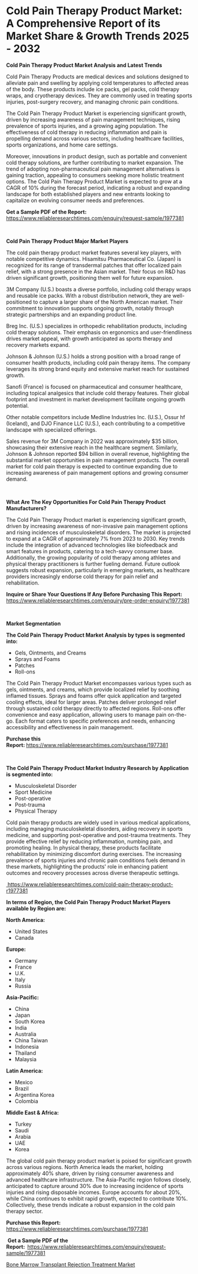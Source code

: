 <p><h1>Cold Pain Therapy Product Market: A Comprehensive Report of its Market Share & Growth Trends 2025 - 2032</h1></p><p><strong>Cold Pain Therapy Product Market Analysis and Latest Trends</strong></p>
<p><p>Cold Pain Therapy Products are medical devices and solutions designed to alleviate pain and swelling by applying cold temperatures to affected areas of the body. These products include ice packs, gel packs, cold therapy wraps, and cryotherapy devices. They are commonly used in treating sports injuries, post-surgery recovery, and managing chronic pain conditions.</p><p>The Cold Pain Therapy Product Market is experiencing significant growth, driven by increasing awareness of pain management techniques, rising prevalence of sports injuries, and a growing aging population. The effectiveness of cold therapy in reducing inflammation and pain is propelling demand across various sectors, including healthcare facilities, sports organizations, and home care settings. </p><p>Moreover, innovations in product design, such as portable and convenient cold therapy solutions, are further contributing to market expansion. The trend of adopting non-pharmaceutical pain management alternatives is gaining traction, appealing to consumers seeking more holistic treatment options. The Cold Pain Therapy Product Market is expected to grow at a CAGR of 10% during the forecast period, indicating a robust and expanding landscape for both established players and new entrants looking to capitalize on evolving consumer needs and preferences.</p></p>
<p><strong>Get a Sample PDF of the Report:&nbsp;</strong> <a href="https://www.reliableresearchtimes.com/enquiry/request-sample/1977381?utm_campaign=2934&utm_medium=2&utm_source=Github&utm_content=ia&utm_term=09032025&utm_id=cold-pain-therapy-product">https://www.reliableresearchtimes.com/enquiry/request-sample/1977381</a></p>
<p>&nbsp;</p>
<p><strong>Cold Pain Therapy Product Major Market Players</strong></p>
<p><p>The cold pain therapy product market features several key players, with notable competitive dynamics. Hisamitsu Pharmaceutical Co. (Japan) is recognized for its range of transdermal patches that offer localized pain relief, with a strong presence in the Asian market. Their focus on R&D has driven significant growth, positioning them well for future expansion.</p><p>3M Company (U.S.) boasts a diverse portfolio, including cold therapy wraps and reusable ice packs. With a robust distribution network, they are well-positioned to capture a larger share of the North American market. Their commitment to innovation supports ongoing growth, notably through strategic partnerships and an expanding product line.</p><p>Breg Inc. (U.S.) specializes in orthopedic rehabilitation products, including cold therapy solutions. Their emphasis on ergonomics and user-friendliness drives market appeal, with growth anticipated as sports therapy and recovery markets expand. </p><p>Johnson & Johnson (U.S.) holds a strong position with a broad range of consumer health products, including cold pain therapy items. The company leverages its strong brand equity and extensive market reach for sustained growth. </p><p>Sanofi (France) is focused on pharmaceutical and consumer healthcare, including topical analgesics that include cold therapy features. Their global footprint and investment in market development facilitate ongoing growth potential.</p><p>Other notable competitors include Medline Industries Inc. (U.S.), Ossur hf (Iceland), and DJO Finance LLC (U.S.), each contributing to a competitive landscape with specialized offerings. </p><p>Sales revenue for 3M Company in 2022 was approximately $35 billion, showcasing their extensive reach in the healthcare segment. Similarly, Johnson & Johnson reported $94 billion in overall revenue, highlighting the substantial market opportunities in pain management products. The overall market for cold pain therapy is expected to continue expanding due to increasing awareness of pain management options and growing consumer demand.</p></p>
<p>&nbsp;</p>
<p><strong>What Are The Key Opportunities For Cold Pain Therapy Product Manufacturers?</strong></p>
<p><p>The Cold Pain Therapy Product market is experiencing significant growth, driven by increasing awareness of non-invasive pain management options and rising incidences of musculoskeletal disorders. The market is projected to expand at a CAGR of approximately 7% from 2023 to 2030. Key trends include the integration of advanced technologies like biofeedback and smart features in products, catering to a tech-savvy consumer base. Additionally, the growing popularity of cold therapy among athletes and physical therapy practitioners is further fueling demand. Future outlook suggests robust expansion, particularly in emerging markets, as healthcare providers increasingly endorse cold therapy for pain relief and rehabilitation.</p></p>
<p><strong>Inquire or Share Your Questions If Any Before Purchasing This Report:</strong> <a href="https://www.reliableresearchtimes.com/enquiry/pre-order-enquiry/1977381?utm_campaign=2934&utm_medium=2&utm_source=Github&utm_content=ia&utm_term=09032025&utm_id=cold-pain-therapy-product">https://www.reliableresearchtimes.com/enquiry/pre-order-enquiry/1977381</a></p>
<p>&nbsp;</p>
<p><strong>Market Segmentation</strong></p>
<p><strong>The Cold Pain Therapy Product Market Analysis by types is segmented into:</strong></p>
<p><ul><li>Gels, Ointments, and Creams</li><li>Sprays and Foams</li><li>Patches</li><li>Roll-ons</li></ul></p>
<p><p>The Cold Pain Therapy Product Market encompasses various types such as gels, ointments, and creams, which provide localized relief by soothing inflamed tissues. Sprays and foams offer quick application and targeted cooling effects, ideal for larger areas. Patches deliver prolonged relief through sustained cold therapy directly to affected regions. Roll-ons offer convenience and easy application, allowing users to manage pain on-the-go. Each format caters to specific preferences and needs, enhancing accessibility and effectiveness in pain management.</p></p>
<p><strong>Purchase this Report:&nbsp;</strong><a href="https://www.reliableresearchtimes.com/purchase/1977381?utm_campaign=2934&utm_medium=2&utm_source=Github&utm_content=ia&utm_term=09032025&utm_id=cold-pain-therapy-product">https://www.reliableresearchtimes.com/purchase/1977381</a></p>
<p>&nbsp;</p>
<p><strong>The Cold Pain Therapy Product Market Industry Research by Application is segmented into:</strong></p>
<p><ul><li>Musculoskeletal Disorder</li><li>Sport Medicine</li><li>Post-operative</li><li>Post-trauma</li><li>Physical Therapy</li></ul></p>
<p><p>Cold pain therapy products are widely used in various medical applications, including managing musculoskeletal disorders, aiding recovery in sports medicine, and supporting post-operative and post-trauma treatments. They provide effective relief by reducing inflammation, numbing pain, and promoting healing. In physical therapy, these products facilitate rehabilitation by minimizing discomfort during exercises. The increasing prevalence of sports injuries and chronic pain conditions fuels demand in these markets, highlighting the products' role in enhancing patient outcomes and recovery processes across diverse therapeutic settings.</p></p>
<p><a href="https://www.reliableresearchtimes.com/cold-pain-therapy-product-r1977381?utm_campaign=2934&utm_medium=2&utm_source=Github&utm_content=ia&utm_term=09032025&utm_id=cold-pain-therapy-product">&nbsp;https://www.reliableresearchtimes.com/cold-pain-therapy-product-r1977381</a></p>
<p><strong>In terms of Region, the Cold Pain Therapy Product Market Players available by Region are:</strong></p>
<p>
    <p> <strong> North America: </strong>
        <ul>
            <li>United States</li>
            <li>Canada</li>
        </ul>
        </p> 
    <p> <strong> Europe: </strong>
        <ul>
            <li>Germany</li>
            <li>France</li>
            <li>U.K.</li>
            <li>Italy</li>
            <li>Russia</li>
        </ul>
        </p> 
    <p> <strong> Asia-Pacific: </strong>
        <ul>
            <li>China</li>
            <li>Japan</li>
            <li>South Korea</li>
            <li>India</li>
            <li>Australia</li>
            <li>China Taiwan</li>
            <li>Indonesia</li>
            <li>Thailand</li>
            <li>Malaysia</li>
        </ul>
        </p> 
    <p> <strong> Latin America: </strong>
        <ul>
            <li>Mexico</li>
            <li>Brazil</li>
            <li>Argentina Korea</li>
            <li>Colombia</li>
        </ul>
        </p> 
    <p> <strong> Middle East & Africa: </strong>
        <ul>
            <li>Turkey</li>
            <li>Saudi</li>
            <li>Arabia</li>
            <li>UAE</li>
            <li>Korea</li>
        </ul>
    </p>
    </p>
<p><p>The global cold pain therapy product market is poised for significant growth across various regions. North America leads the market, holding approximately 40% share, driven by rising consumer awareness and advanced healthcare infrastructure. The Asia-Pacific region follows closely, anticipated to capture around 30% due to increasing incidence of sports injuries and rising disposable incomes. Europe accounts for about 20%, while China continues to exhibit rapid growth, expected to contribute 10%. Collectively, these trends indicate a robust expansion in the cold pain therapy sector.</p></p>
<p><strong>Purchase this Report: </strong><a href="https://www.reliableresearchtimes.com/purchase/1977381?utm_campaign=2934&utm_medium=2&utm_source=Github&utm_content=ia&utm_term=09032025&utm_id=cold-pain-therapy-product">https://www.reliableresearchtimes.com/purchase/1977381</a></p>
<p>&nbsp;<strong>Get a Sample PDF of the Report:&nbsp;&nbsp;</strong><a href="https://www.reliableresearchtimes.com/enquiry/request-sample/1977381?utm_campaign=2934&utm_medium=2&utm_source=Github&utm_content=ia&utm_term=09032025&utm_id=cold-pain-therapy-product">https://www.reliableresearchtimes.com/enquiry/request-sample/1977381</a></p>
<p><strong></strong></p>
<p><p><a href="https://github.com/cevzarvargem/Market-Research-Report-List-1/blob/main/bone-marrow-transplant-rejection-treatment-market.md?utm_campaign=2934&utm_medium=2&utm_source=Github&utm_content=ia&utm_term=09032025&utm_id=cold-pain-therapy-product">Bone Marrow Transplant Rejection Treatment Market</a></p></p>